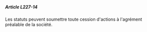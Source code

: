 ##### Article L227-14

Les statuts peuvent soumettre toute cession d'actions à l'agrément préalable de la société.

